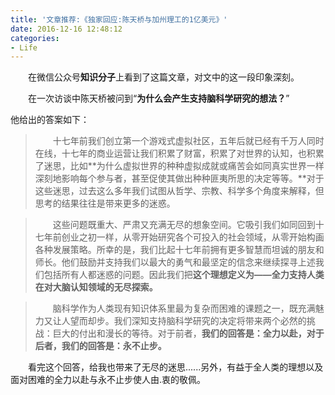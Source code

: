 ```yaml
---
title: '文章推荐:《独家回应:陈天桥与加州理工的1亿美元》'
date: 2016-12-16 12:48:12
categories:
- Life
---
```


&emsp;&emsp;在微信公众号**知识分子**上看到了这篇文章，对文中的这一段印象深刻。

&emsp;&emsp;在一次访谈中陈天桥被问到“**为什么会产生支持脑科学研究的想法？**”

他给出的答案如下：

> &emsp;&emsp;十七年前我们创立第一个游戏式虚拟社区，五年后就已经有千万人同时在线，十七年的商业运营让我们积累了财富，积累了对世界的认知，也积累了迷思，比如**为什么虚拟世界的种种虚拟成就或痛苦会如同真实世界一样深刻地影响每个参与者，甚至促使其做出种种匪夷所思的决定等等。**对于这些迷思，过去这么多年我们试图从哲学、宗教、科学多个角度来解释，但思考的结果往往是带来更多的迷惑。

>&emsp;&emsp;这些问题既重大、严肃又充满无尽的想象空间。它吸引我们如同回到十七年前创业之初一样，从零开始研究各个可投入的社会领域，从零开始构画各种发展策略。所幸的是，我们比起十七年前拥有更多智慧而坦诚的朋友和师长。他们鼓励并支持我们以最大的勇气和最坚定的信念来继续探寻上述我们包括所有人都迷惑的问题。因此我们把**这个理想定义为——全力支持人类在对大脑认知领域的无尽探索。**

>&emsp;&emsp;脑科学作为人类现有知识体系里最为复杂而困难的课题之一，既充满魅力又让人望而却步。我们深知支持脑科学研究的决定将带来两个必然的挑战：巨大的付出和漫长的等待。对于前者，**我们的回答是：全力以赴，对于后者，我们的回答是：永不止步。**

&emsp;&emsp;看完这个回答，给我也带来了无尽的迷思......另外，有益于全人类的理想以及面对困难的全力以赴与永不止步使人由.衷的敬佩。
